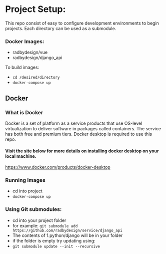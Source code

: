 # Project Setup:

This repo consist of easy to configure development environments to begin projects. Each directory can be used as a submodule.

### Docker Images:

- radbydesign/vue
- radbydesign/django_api
  <!-- - radbydesign/express_api -->
  <!-- - radbydesign/basic_app -->

To build images:

- `cd /desired/directory`
- `docker-compose up`

## Docker

### What is Docker

Docker is a set of platform as a service products that use OS-level virtualization to deliver software in packages called containers. The service has both free and premium tiers. Docker desktop is required to use this repo.

#### Visit the site below for more details on installing docker desktop on your local machine.

https://www.docker.com/products/docker-desktop

### Running Images

- cd into project
- `docker-compose up`

### Using Git submodules:

- cd into your project folder
- for example: `git submodule add https://github.com/radbydesign/service/django_api`
- The contents of 1.python/django will be in your folder
- if the folder is empty try updating using:
- `git submodule update --init --recursive`
